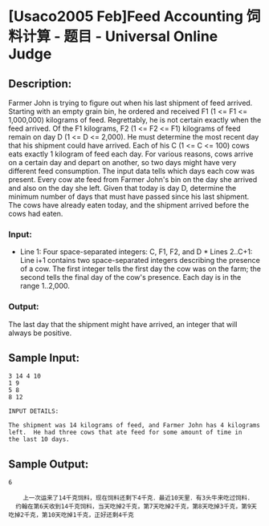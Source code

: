 # [Usaco2005 Feb]Feed Accounting 饲料计算 - 题目 - Universal Online Judge

## Description: 

Farmer John is trying to figure out when his last shipment of feed arrived. Starting with an empty grain bin, he ordered and received F1 (1 <= F1 <= 1,000,000) kilograms of feed. Regrettably, he is not certain exactly when the feed arrived. Of the F1 kilograms, F2 (1 <= F2 <= F1) kilograms of feed remain on day D (1 <= D <= 2,000). He must determine the most recent day that his shipment could have arrived. Each of his C (1 <= C <= 100) cows eats exactly 1 kilogram of feed each day. For various reasons, cows arrive on a certain day and depart on another, so two days might have very different feed consumption. The input data tells which days each cow was present. Every cow ate feed from Farmer John's bin on the day she arrived and also on the day she left. Given that today is day D, determine the minimum number of days that must have passed since his last shipment. The cows have already eaten today, and the shipment arrived before the cows had eaten. 

### Input: 

* Line 1: Four space-separated integers: C, F1, F2, and D * Lines 2..C+1: Line i+1 contains two space-separated integers describing the presence of a cow. The first integer tells the first day the cow was on the farm; the second tells the final day of the cow's presence. Each day is in the range 1..2,000.

### Output: 

The last day that the shipment might have arrived, an integer that will always be positive. 


## Sample Input: 
```
3 14 4 10
1 9
5 8
8 12

INPUT DETAILS:

The shipment was 14 kilograms of feed, and Farmer John has 4 kilograms
left.  He had three cows that ate feed for some amount of time in
the last 10 days.

```

## Sample Output: 
```
6

    上一次运来了14千克饲料，现在饲料还剩下4千克．最近10天里．有3头牛来吃过饲料．
  约翰在第6天收到14千克饲料，当天吃掉2千克，第7天吃掉2千克，第8天吃掉3千克，第9天吃掉2千克，第10天吃掉1千克，正好还剩4千克

```
